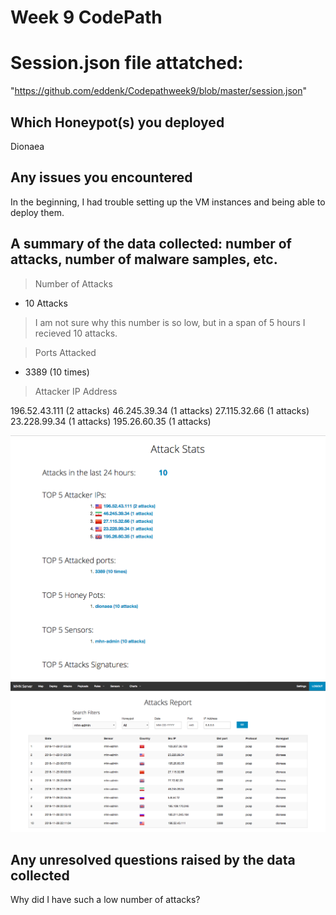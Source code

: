# Week 9 CodePath 
# Session.json file attatched: 

"https://github.com/eddenk/Codepathweek9/blob/master/session.json"

## Which Honeypot(s) you deployed
Dionaea

## Any issues you encountered
In the beginning, I had trouble setting up the VM instances and being able to deploy them.

## A summary of the data collected: number of attacks, number of malware samples, etc.

> Number of Attacks 
- 10 Attacks 
> I am not sure why this number is so low, but in a span of 5 hours I recieved 10 attacks.


> Ports Attacked
- 3389 (10 times)


> Attacker IP Address

  196.52.43.111 (2 attacks)
  46.245.39.34 (1 attacks)
  27.115.32.66 (1 attacks)
  23.228.99.34 (1 attacks)
  195.26.60.35 (1 attacks)

<img src="https://github.com/eddenk/Codepathweek9/blob/master/Attacks.png" alt="Attacks" title="Attacks" />

<img src="https://github.com/eddenk/Codepathweek9/blob/master/Attack%20Report.png" alt="Attack Report" title="Attack Report" />

## Any unresolved questions raised by the data collected
Why did I have such a low number of attacks?

